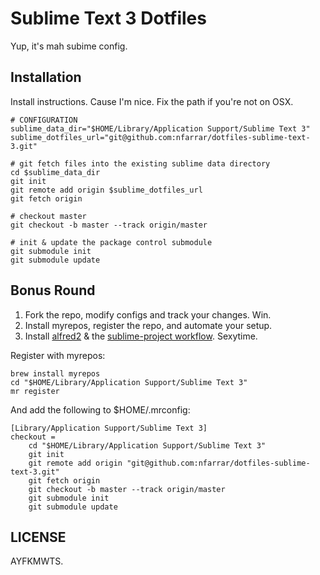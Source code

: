 # Sublime Text 3 Dotfiles

Yup, it's mah subime config.

## Installation
Install instructions. Cause I'm nice. Fix the path if you're not on OSX.

    # CONFIGURATION
    sublime_data_dir="$HOME/Library/Application Support/Sublime Text 3"
    sublime_dotfiles_url="git@github.com:nfarrar/dotfiles-sublime-text-3.git"

    # git fetch files into the existing sublime data directory
    cd $sublime_data_dir
    git init
    git remote add origin $sublime_dotfiles_url
    git fetch origin

    # checkout master
    git checkout -b master --track origin/master

    # init & update the package control submodule
    git submodule init
    git submodule update

## Bonus Round

1. Fork the repo, modify configs and track your changes. Win.
2. Install myrepos, register the repo, and automate your setup.
3. Install [alfred2](http://www.alfredapp.com/) & the [sublime-project workflow](https://github.com/bigluck/alfred2-sublimeprojects). Sexytime.

Register with myrepos:

    brew install myrepos
    cd "$HOME/Library/Application Support/Sublime Text 3"
    mr register

And add the following to $HOME/.mrconfig:

    [Library/Application Support/Sublime Text 3]
    checkout =
        cd "$HOME/Library/Application Support/Sublime Text 3"
        git init
        git remote add origin "git@github.com:nfarrar/dotfiles-sublime-text-3.git"
        git fetch origin
        git checkout -b master --track origin/master
        git submodule init
        git submodule update

## LICENSE

 AYFKMWTS. 

